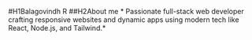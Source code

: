 #H1Balagovindh R
##H2About me
      * Passionate full-stack web developer crafting responsive websites and dynamic apps using modern tech like React, Node.js, and Tailwind.*
